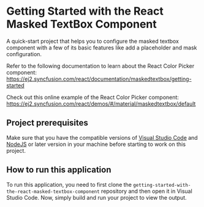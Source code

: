 # Getting Started with the React Masked TextBox Component

A quick-start project that helps you to configure the masked textbox component with a few of its basic features like  add a placeholder and mask configuration. 
 
Refer to the following documentation to learn about the React Color Picker component: 
https://ej2.syncfusion.com/react/documentation/maskedtextbox/getting-started

Check out this online example of the React Color Picker component:
https://ej2.syncfusion.com/react/demos/#/material/maskedtextbox/default

## Project prerequisites
Make sure that you have the compatible versions of [Visual Studio Code](https://code.visualstudio.com/download ) and [NodeJS](https://nodejs.org/en/download) or later version in your machine before starting to work on this project.

## How to run this application
To run this application, you need to first clone the `getting-started-with-the-react-masked-textbox-component` repository and then open it in Visual Studio Code. Now, simply build and run your project to view the output.